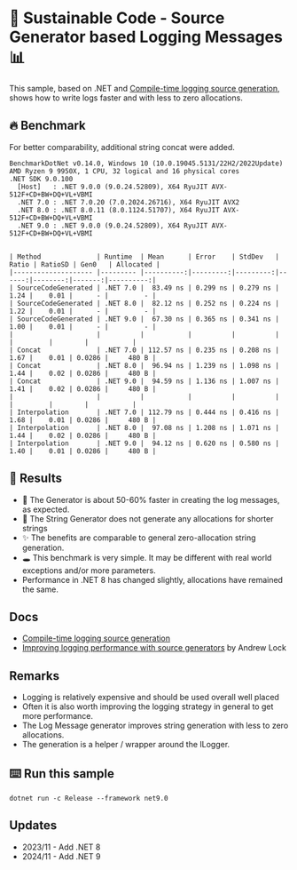 # 🌳 Sustainable Code - Source Generator based Logging Messages 📊

This sample, based on .NET and [Compile-time logging source generation](https://docs.microsoft.com/en-us/dotnet/core/extensions/logger-message-generator?WT.mc_id=DT-MVP-5001507), shows how to write logs faster and with less to zero allocations.

## 🔥 Benchmark

For better comparability, additional string concat were added.

```
BenchmarkDotNet v0.14.0, Windows 10 (10.0.19045.5131/22H2/2022Update)
AMD Ryzen 9 9950X, 1 CPU, 32 logical and 16 physical cores
.NET SDK 9.0.100
  [Host]   : .NET 9.0.0 (9.0.24.52809), X64 RyuJIT AVX-512F+CD+BW+DQ+VL+VBMI
  .NET 7.0 : .NET 7.0.20 (7.0.2024.26716), X64 RyuJIT AVX2
  .NET 8.0 : .NET 8.0.11 (8.0.1124.51707), X64 RyuJIT AVX-512F+CD+BW+DQ+VL+VBMI
  .NET 9.0 : .NET 9.0.0 (9.0.24.52809), X64 RyuJIT AVX-512F+CD+BW+DQ+VL+VBMI


| Method              | Runtime  | Mean      | Error    | StdDev   | Ratio | RatioSD | Gen0   | Allocated |
|-------------------- |--------- |----------:|---------:|---------:|------:|--------:|-------:|----------:|
| SourceCodeGenerated | .NET 7.0 |  83.49 ns | 0.299 ns | 0.279 ns |  1.24 |    0.01 |      - |         - |
| SourceCodeGenerated | .NET 8.0 |  82.12 ns | 0.252 ns | 0.224 ns |  1.22 |    0.01 |      - |         - |
| SourceCodeGenerated | .NET 9.0 |  67.30 ns | 0.365 ns | 0.341 ns |  1.00 |    0.01 |      - |         - |
|                     |          |           |          |          |       |         |        |           |
| Concat              | .NET 7.0 | 112.57 ns | 0.235 ns | 0.208 ns |  1.67 |    0.01 | 0.0286 |     480 B |
| Concat              | .NET 8.0 |  96.94 ns | 1.239 ns | 1.098 ns |  1.44 |    0.02 | 0.0286 |     480 B |
| Concat              | .NET 9.0 |  94.59 ns | 1.136 ns | 1.007 ns |  1.41 |    0.02 | 0.0286 |     480 B |
|                     |          |           |          |          |       |         |        |           |
| Interpolation       | .NET 7.0 | 112.79 ns | 0.444 ns | 0.416 ns |  1.68 |    0.01 | 0.0286 |     480 B |
| Interpolation       | .NET 8.0 |  97.08 ns | 1.208 ns | 1.071 ns |  1.44 |    0.02 | 0.0286 |     480 B |
| Interpolation       | .NET 9.0 |  94.12 ns | 0.620 ns | 0.580 ns |  1.40 |    0.01 | 0.0286 |     480 B |
```

## 🏁 Results

- 🎿 The Generator is about 50-60% faster in creating the log messages, as expected.
- 🔋 The String Generator does not generate any allocations for shorter strings
- ✨ The benefits are comparable to general zero-allocation string generation.
- 🕳️ This benchmark is very simple. It may be different with real world exceptions and/or more parameters.
- Performance in .NET 8 has changed slightly, allocations have remained the same.

## Docs

- [Compile-time logging source generation](https://docs.microsoft.com/en-us/dotnet/core/extensions/logger-message-generator?WT.mc_id=DT-MVP-5001507)
- [Improving logging performance with source generators](https://andrewlock.net/exploring-dotnet-6-part-8-improving-logging-performance-with-source-generators/) by Andrew Lock

## Remarks

- Logging is relatively expensive and should be used overall well placed
- Often it is also worth improving the logging strategy in general to get more performance.
- The Log Message generator improves string generation with less to zero allocations.
- The generation is a helper / wrapper around the ILogger.

## ⌨️ Run this sample

```shell
dotnet run -c Release --framework net9.0
```

## Updates

- 2023/11 - Add .NET 8
- 2024/11 - Add .NET 9
